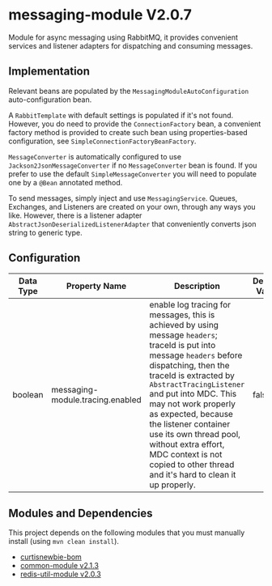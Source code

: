 # messaging-module V2.0.7

Module for async messaging using RabbitMQ, it provides convenient services and listener adapters for dispatching and consuming messages.

## Implementation

Relevant beans are populated by the `MessagingModuleAutoConfiguration` auto-configuration bean.

A `RabbitTemplate` with default settings is populated if it's not found. However, you do need to provide the `ConnectionFactory` bean, a convenient factory method is provided to create such bean using properties-based configuration, see `SimpleConnectionFactoryBeanFactory`.

`MessageConverter` is automatically configured to use `Jackson2JsonMessageConverter` if no `MessageConverter` bean is found. If you prefer to use the default `SimpleMessageConverter` you will need to populate one by a `@Bean` annotated method.

To send messages, simply inject and use `MessagingService`. Queues, Exchanges, and Listeners are created on your own, through any ways you like. However, there is a listener adapter `AbstractJsonDeserializedListenerAdapter` that conveniently converts json string to generic type.

## Configuration

Data Type | Property Name | Description | Default Value
----------|---------------|-------------|---------------
boolean | messaging-module.tracing.enabled | enable log tracing for messages, this is achieved by using message `headers`; traceId is put into message `headers` before dispatching, then the traceId is extracted by `AbstractTracingListener` and put into MDC. This may not work properly as expected, because the listener container use its own thread pool, without extra effort, MDC context is not copied to other thread and it's hard to clean it up properly. | false

## Modules and Dependencies

This project depends on the following modules that you must manually install (using `mvn clean install`).

- [curtisnewbie-bom](https://github.com/CurtisNewbie/curtisnewbie-bom)
- [common-module v2.1.3](https://github.com/CurtisNewbie/common-module/tree/v2.1.3)
- [redis-util-module v2.0.3](https://github.com/CurtisNewbie/redis-util-module/tree/v2.0.3)
